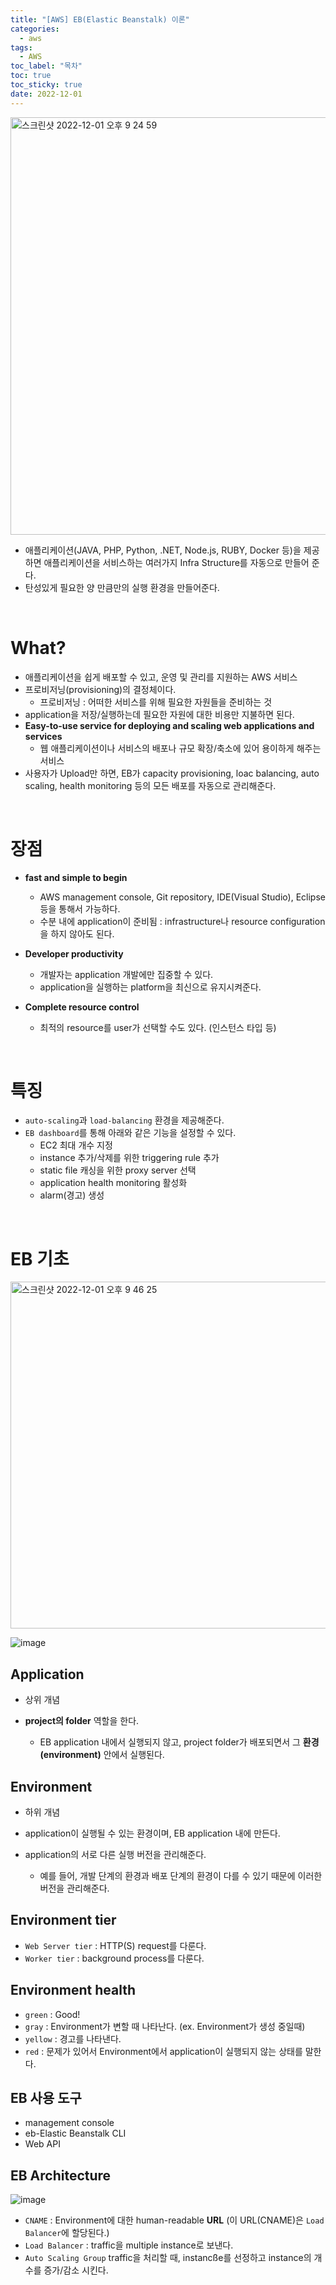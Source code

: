 ```yaml
---
title: "[AWS] EB(Elastic Beanstalk) 이론"
categories:
  - aws
tags:
  - AWS
toc_label: "목차"
toc: true
toc_sticky: true
date: 2022-12-01
---
```




<img width="668" alt="스크린샷 2022-12-01 오후 9 24 59" src="https://user-images.githubusercontent.com/93996283/205056408-6bff04d6-0e81-4fb7-99f7-0f010a2e6ce2.png">

- 애플리케이션(JAVA, PHP, Python, .NET, Node.js, RUBY, Docker 등)을 제공하면 애플리케이션을 서비스하는 여러가지 Infra Structure를 자동으로 만들어 준다.
- 탄성있게 필요한 양 만큼만의 실행 환경을 만들어준다.

<br>

# What?

- 애플리케이션을 쉽게 배포할 수 있고, 운영 및 관리를 지원하는 AWS 서비스
- 프로비저닝(provisioning)의 결정체이다. 
  - 프로비저닝 : 어떠한 서비스를 위해 필요한 자원들을 준비하는 것
- application을 저장/실행하는데 필요한 자원에 대한 비용만 지불하면 된다.
- **Easy-to-use service for deploying and scaling web applications and services**
  - 웹 애플리케이션이나 서비스의 배포나 규모 확장/축소에 있어 용이하게 해주는 서비스
- 사용자가 Upload만 하면, EB가 capacity provisioning, loac balancing, auto scaling, health monitoring 등의 모든 배포를 자동으로 관리해준다.

<br>

# 장점

- **fast and simple to begin**
  - AWS management console, Git repository, IDE(Visual Studio), Eclipse 등을 통해서 가능하다.
  - 수분 내에 application이 준비됨 : infrastructure나 resource configuration을 하지 않아도 된다.
- **Developer productivity**
  - 개발자는 application 개발에만 집중할 수 있다.
  - application을 실행하는 platform을 최신으로 유지시켜준다.

- **Complete resource control**
  - 최적의 resource를 user가 선택할 수도 있다. (인스턴스 타입 등)

<br>

# 특징

- `auto-scaling`과 `load-balancing` 환경을 제공해준다.
- `EB dashboard`를 통해 아래와 같은 기능을 설정할 수 있다.
  - EC2 최대 개수 지정
  - instance 추가/삭제를 위한 triggering rule 추가
  - static file 캐싱을 위한 proxy server 선택
  - application health monitoring 활성화
  - alarm(경고) 생성

<br>

# EB 기초

<img width="555" alt="스크린샷 2022-12-01 오후 9 46 25" src="https://user-images.githubusercontent.com/93996283/205056455-aa1e3ad5-1027-4ae1-9280-288db753d133.png">

![image](https://user-images.githubusercontent.com/93996283/205056815-3119f023-a3a8-40ea-b34e-a470d7bdbf9e.png)

## Application

- 상위 개념

- **project의 folder** 역할을 한다.
  - EB application 내에서 실행되지 않고, project folder가 배포되면서 그 **환경(environment)** 안에서 실행된다.

## Environment

- 하위 개념

- application이 실행될 수 있는 환경이며, EB application 내에 만든다.

- application의 서로 다른 실행 버전을 관리해준다.
  - 예를 들어, 개발 단계의 환경과 배포 단계의 환경이 다를 수 있기 때문에 이러한 버전을 관리해준다.

## Environment tier

- `Web Server tier` : HTTP(S) request를 다룬다.
- `Worker tier` : background process를 다룬다.

## Environment health

- `green` : Good!
- `gray` : Environment가 변할 때 나타난다. (ex. Environment가 생성 중일때)
- `yellow` : 경고를 나타낸다.
- `red` : 문제가 있어서 Environment에서 application이 실행되지 않는 상태를 말한다.

## EB 사용 도구

- management console
- eb-Elastic Beanstalk CLI
- Web API

## EB Architecture

![image](https://user-images.githubusercontent.com/93996283/205059478-c2fae7da-eb4e-4b64-b970-d3d689ce8c56.png)

- `CNAME` : Environment에 대한 human-readable **URL** (이 URL(CNAME)은 `Load Balancer`에 할당된다.)
- `Load Balancer` : traffic을 multiple instance로 보낸다.
- `Auto Scaling Group` traffic을 처리할 때, instancße를 선정하고 instance의 개수를 증가/감소 시킨다.